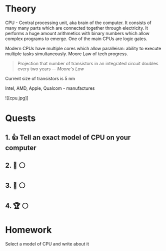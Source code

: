 # Theory
CPU - Central processing unit, aka brain of the computer. It consists of many many parts which are connected together through electricity. It performs a huge amount arithmetics with binary numbers which allow complex programs to emerge. One of the main CPUs are logic gates.

Modern CPUs have multiple cores which allow paralleism: ability to execute multiple tasks simultaneously. Moore Law of tech progress.

>Projection that number of transistors in an integrated circuit doubles every two years
> -- <cite>Moore's Law</cite>

Current size of transistors is 5 nm

Intel, AMD, Apple, Qualcom - manufactures

![[cpu.jpg]]
# Quests

## 1. 👍  Tell an exact model of CPU on your computer
## 2. 🔑 ⚪
## 3. 🏅️ ⚪
## 4. 🏆 ⚪

# Homework
Select a model of CPU and write about it
